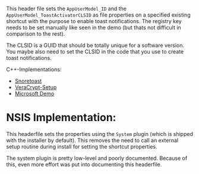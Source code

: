 This header file sets the `AppUserModel_ID` and the `AppUserModel_ToastActivatorCLSID` as file properties on a specified existing shortcut with the purpose to enable toast notifications. The registry key needs to be set manually like seen in the demo (but thats not difficult in comparison to the rest).

The CLSID is a GUID that should be totally unique for a software version. You maybe also need to set the CLSID in the code that you use to create toast notifications.

C++-Implementations:
* [Snoretoast](https://github.com/KDE/snoretoast/blob/master/src/linkhelper.cpp#L69)
* [VeraCrypt-Setup](https://github.com/PKRoma/VeraCrypt/blob/0eed3cc4c36282a79d9b1116ec942107bc23e8b2/src/Setup/Setup.c#L504)
* [Microsoft Demo](https://docs.microsoft.com/en-us/windows/win32/shell/enable-desktop-toast-with-appusermodelid#step-2-create-the-shortcut-and-install-it-in-the-start-screen)

NSIS Implementation:
====================
This headerfile sets the properties using the `System` plugin (which is shipped with the installer by default). This removes the need to call an external setup routine during install for setting the shortcut properties.

The system plugin is pretty low-level and poorly documented. Because of this, even more effort was put into documenting this headerfile.
